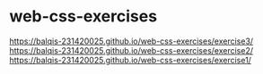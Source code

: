 # web-css-exercises
https://balqis-231420025.github.io/web-css-exercises/exercise3/
https://balqis-231420025.github.io/web-css-exercises/exercise2/
https://balqis-231420025.github.io/web-css-exercises/exercise1/
